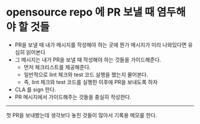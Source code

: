 # opensource repo 에 PR 보낼 때 염두해야 할 것들

- PR을 보낼 때 내가 메시지를 작성해야 하는 곳에 뭔가 메시지가 미리 나와있다면 유심히 읽어본다
- 그 메시지는 내가 PR을 보낼 때 작성해야 하는 것들을 가이드해준다.
  - 먼저 체크리스트를 제공해준다.
  - 일반적으로 lint 체크와 test 코드 실행을 했는지 물어본다.
  - 즉, lint 체크와 test 코드를 실행한 이후에 PR을 보내도록 하자
- CLA 를 sign 한다.
- PR 메시지에서 가이드해주는 것들을 충실히 작성한다.

---

첫 PR을 보내봤는데 생각보다 놓친 것들이 많아서 기록용 메모를 한다.
